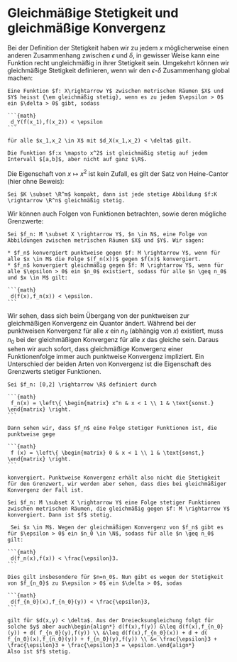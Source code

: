 # Gleichmäßige Stetigkeit und gleichmäßige Konvergenz

Bei der Definition der Stetigkeit haben wir zu jedem $x$ möglicherweise einen anderen Zusammenhang zwischen $\epsilon$ und $\delta$, in gewisser Weise kann eine Funktion recht ungleichmäßig in ihrer Stetigkeit sein. Umgekehrt können wir gleichmäßige Stetigkeit definieren, wenn wir den $\epsilon$-$\delta$ Zusammenhang global machen:

````{prf:definition}
Eine Funktion $f: X\rightarrow Y$ zwischen metrischen Räumen $X$ und $Y$ heisst {\em gleichmäßig stetig}, wenn es zu jedem $\epsilon > 0$ ein $\delta > 0$ gibt, sodass

```{math}
 d_Y(f(x_1),f(x_2)) < \epsilon
```

für alle $x_1,x_2 \in X$ mit $d_X(x_1,x_2) < \delta$ gilt.
````

````{prf:example}
Die Funktion $f:x \mapsto x^2$ ist gleichmäßig stetig auf jedem Intervall $[a,b]$, aber nicht auf ganz $\R$.
````

Die Eigenschaft von $x \mapsto x^2$ ist kein Zufall, es gilt der Satz von Heine-Cantor (hier ohne Beweis):

````{prf:theorem}
Sei $K \subset \R^m$ kompakt, dann ist jede stetige Abbildung $f:K \rightarrow \R^n$ gleichmäßig stetig.
````

Wir können auch Folgen von Funktionen betrachten, sowie deren mögliche Grenzwerte:

````{prf:definition}
Sei $f_n: M \subset X \rightarrow Y$, $n \in N$, eine Folge von Abbildungen zwischen metrischen Räumen $X$ und $Y$. Wir sagen:

* $f_n$ konvergiert punktweise gegen $f: M \rightarrow Y$, wenn für alle $x \in M$ die Folge $(f_n(x))$ gegen $f(x)$ konvergiert.
* $f_n$ konvergiert gleichmäßig gegen $f: M \rightarrow Y$, wenn für alle $\epsilon > 0$ ein $n_0$ existiert, sodass für alle $n \geq n_0$ und $x \in M$ gilt:

```{math}
 d(f(x),f_n(x)) < \epsilon.
```

````

Wir sehen, dass sich beim Übergang von der punktweisen zur gleichmäßigen Konvergenz ein Quantor ändert. Während bei der punktweisen Konvergenz für alle $x$ ein $n_0$ (abhängig von $x$) existiert, muss $n_0$ bei der gleichmäßigen Konvergenz für alle $x$ das gleiche sein. Daraus sehen wir auch sofort, dass gleichmäßige Konvergenz einer Funktionenfolge immer auch punktweise Konvergenz impliziert.
Ein Unterschied der beiden Arten von Konvergenz ist die Eigenschaft des Grenzwerts stetiger Funktionen.

````{prf:example}
Sei $f_n: [0,2] \rightarrow \R$ definiert durch

```{math}
 f_n(x) = \left\{ \begin{matrix} x^n & x < 1 \\ 1 & \text{sonst.} \end{matrix} \right.
```

Dann sehen wir, dass $f_n$ eine Folge stetiger Funktionen ist, die punktweise gege

```{math}
 f (x) = \left\{ \begin{matrix} 0 & x < 1 \\ 1 & \text{sonst,} \end{matrix} \right.
```

konvergiert. Punktweise Konvergenz erhält also nicht die Stetigkeit für den Grenzwert, wir werden aber sehen, dass dies bei gleichmäßiger Konvergenz der Fall ist.
````

````{prf:theorem}
Sei $f_n: M \subset X \rightarrow Y$ eine Folge stetiger Funktionen zwischen metrischen Räumen, die gleichmäßig gegen $f: M \rightarrow Y$ konvergiert. Dann ist $f$ stetig.
````

````{prf:proof}
 Sei $x \in M$. Wegen der gleichmäßigen Konvergenz von $f_n$ gibt es für $\epsilon > 0$ ein $n_0 \in \N$, sodass für alle $n \geq n_0$ gilt:

```{math}
 d(f_n(x),f(x)) < \frac{\epsilon}3.
```

Dies gilt insbesondere für $n=n_0$. Nun gibt es wegen der Stetigkeit von $f_{n_0}$ zu $\epsilon > 0$ ein $\delta > 0$, sodas

```{math}
 d(f_{n_0}(x),f_{n_0}(y)) < \frac{\epsilon}3,
```

gilt für $d(x,y) < \delta$. Aus der Dreiecksungleichung folgt für solche $y$ aber auch\begin{align*} d(f(x),f(y)) &\leq d(f(x),f_{n_0}(y)) + d( f_{n_0}(y),f(y)) \\ &\leq d(f(x),f_{n_0}(x)) + d + d( f_{n_0}(x),f_{n_0}(y)) + f_{n_0}(y),f(y)) \\ &< \frac{\epsilon}3 + \frac{\epsilon}3 + \frac{\epsilon}3 = \epsilon.\end{align*}
Also ist $f$ stetig.
````
